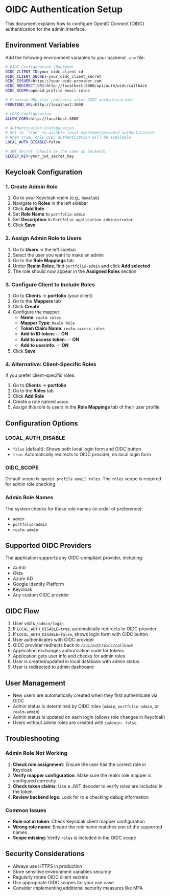 # OIDC Authentication Setup

This document explains how to configure OpenID Connect (OIDC) authentication for the admin interface.

## Environment Variables

Add the following environment variables to your backend `.env` file:

```bash
# OIDC Configuration (Backend)
OIDC_CLIENT_ID=your_oidc_client_id
OIDC_CLIENT_SECRET=your_oidc_client_secret
OIDC_ISSUER=https://your-oidc-provider.com
OIDC_REDIRECT_URI=http://localhost:5000/api/auth/oidc/callback
OIDC_SCOPE=openid profile email roles

# Frontend URL (for redirects after OIDC authentication)
FRONTEND_URL=http://localhost:3000

# CORS Configuration
ALLOW_CORS=http://localhost:3000

# Authentication Configuration
# Set to 'true' to disable local username/password authentication
# When true, only OIDC authentication will be available
LOCAL_AUTH_DISABLE=false

# JWT Secret (should be the same as backend)
SECRET_KEY=your_jwt_secret_key
```

## Keycloak Configuration

### 1. Create Admin Role

1. Go to your Keycloak realm (e.g., `homelab`)
2. Navigate to **Roles** in the left sidebar
3. Click **Add Role**
4. Set **Role Name** to `portfolio-admin`
5. Set **Description** to `Portfolio application administrator`
6. Click **Save**

### 2. Assign Admin Role to Users

1. Go to **Users** in the left sidebar
2. Select the user you want to make an admin
3. Go to the **Role Mappings** tab
4. Under **Realm Roles**, find `portfolio-admin` and click **Add selected**
5. The role should now appear in the **Assigned Roles** section

### 3. Configure Client to Include Roles

1. Go to **Clients** → **portfolio** (your client)
2. Go to the **Mappers** tab
3. Click **Create**
4. Configure the mapper:
   - **Name**: `realm roles`
   - **Mapper Type**: `Realm Role`
   - **Token Claim Name**: `realm_access.roles`
   - **Add to ID token**: ✅ **ON**
   - **Add to access token**: ✅ **ON**
   - **Add to userinfo**: ✅ **ON**
5. Click **Save**

### 4. Alternative: Client-Specific Roles

If you prefer client-specific roles:

1. Go to **Clients** → **portfolio**
2. Go to the **Roles** tab
3. Click **Add Role**
4. Create a role named `admin`
5. Assign this role to users in the **Role Mappings** tab of their user profile

## Configuration Options

### LOCAL_AUTH_DISABLE

- `false` (default): Shows both local login form and OIDC button
- `true`: Automatically redirects to OIDC provider, no local login form

### OIDC_SCOPE

Default scope is `openid profile email roles`. The `roles` scope is required for admin role checking.

### Admin Role Names

The system checks for these role names (in order of preference):
- `admin`
- `portfolio-admin`
- `realm-admin`

## Supported OIDC Providers

The application supports any OIDC-compliant provider, including:

- Auth0
- Okta
- Azure AD
- Google Identity Platform
- Keycloak
- Any custom OIDC provider

## OIDC Flow

1. User visits `/admin/login`
2. If `LOCAL_AUTH_DISABLE=true`, automatically redirects to OIDC provider
3. If `LOCAL_AUTH_DISABLE=false`, shows login form with OIDC button
4. User authenticates with OIDC provider
5. OIDC provider redirects back to `/api/auth/oidc/callback`
6. Application exchanges authorization code for tokens
7. Application gets user info and checks for admin roles
8. User is created/updated in local database with admin status
9. User is redirected to admin dashboard

## User Management

- New users are automatically created when they first authenticate via OIDC
- Admin status is determined by OIDC roles (`admin`, `portfolio-admin`, or `realm-admin`)
- Admin status is updated on each login (allows role changes in Keycloak)
- Users without admin roles are created with `isAdmin: false`

## Troubleshooting

### Admin Role Not Working

1. **Check role assignment**: Ensure the user has the correct role in Keycloak
2. **Verify mapper configuration**: Make sure the realm role mapper is configured correctly
3. **Check token claims**: Use a JWT decoder to verify roles are included in the token
4. **Review backend logs**: Look for role checking debug information

### Common Issues

- **Role not in token**: Check Keycloak client mapper configuration
- **Wrong role name**: Ensure the role name matches one of the supported names
- **Scope missing**: Verify `roles` is included in the OIDC scope

## Security Considerations

- Always use HTTPS in production
- Store sensitive environment variables securely
- Regularly rotate OIDC client secrets
- Use appropriate OIDC scopes for your use case
- Consider implementing additional security measures like MFA 